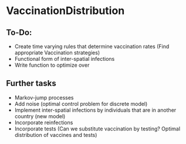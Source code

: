 # VaccinationDistribution


## To-Do:
- Create time varying rules that determine vaccination rates (Find appropriate Vaccination strategies)
- Functional form of inter-spatial infections 
- Write function to optimize over



## Further tasks 

- Markov-jump processes 
- Add noise (optimal control problem for discrete model)
- Implement inter-spatial infections by individuals that are in another country (new model)
- Incorporate reinfections
- Incorporate tests (Can we substitute vaccination by testing? Optimal distribution of vaccines and tests)
